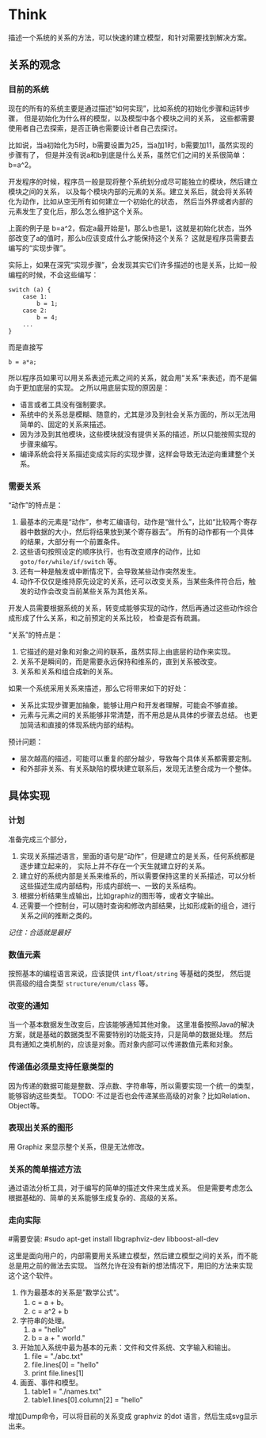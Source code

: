 # Think

描述一个系统的关系的方法，可以快速的建立模型，和针对需要找到解决方案。

## 关系的观念

### 目前的系统

现在的所有的系统主要是通过描述“如何实现”，比如系统的初始化步骤和运转步骤，
但是初始化为什么样的模型，以及模型中各个模块之间的关系，
这些都需要使用者自己去探索，是否正确也需要设计者自己去探讨。

比如说，当a初始化为5时，b需要设置为25，当a加1时，b需要加11，虽然实现的步骤有了，
但是并没有说a和b到底是什么关系，虽然它们之间的关系很简单：b=a^2。

开发程序的时候，程序员一般是现将整个系统划分成尽可能独立的模块，然后建立模块之间的关系，
以及每个模块内部的元素的关系。建立关系后，就会将关系转化为动作，比如从空无所有如何建立一个初始化的状态，
然后当外界或者内部的元素发生了变化后，那么怎么维护这个关系。

上面的例子是 b=a^2，假定a最开始是1，那么b也是1，这就是初始化状态，当外部改变了a的值时，那么b应该变成什么才能保持这个关系？
这就是程序员需要去编写的“实现步骤”。

实际上，如果在深究“实现步骤”，会发现其实它们许多描述的也是关系，比如一般编程的时候，不会这些编写：

```
switch (a) {
    case 1:
        b = 1;
    case 2:
        b = 4;
    ...
}
```

而是直接写

```
b = a*a;
```

所以程序员如果可以用关系表述元素之间的关系，就会用“关系”来表述，而不是偏向于更加底层的实现。
之所以用底层实现的原因是：

* 语言或者工具没有强制要求。
* 系统中的关系总是模糊、随意的，尤其是涉及到社会关系方面的，所以无法用简单的、固定的关系来描述。
* 因为涉及到其他模块，这些模块就没有提供关系的描述，所以只能按照实现的步骤来编写。
* 编译系统会将关系描述变成实际的实现步骤，这样会导致无法逆向重建整个关系。

### 需要关系

“动作”的特点是：

1. 最基本的元素是“动作”，参考汇编语句，动作是“做什么”，比如“比较两个寄存器中数据的大小，然后将结果放到某个寄存器去”。
    所有的动作都有一个具体的结果，大部分有一个前置条件。
1. 这些语句按照设定的顺序执行，也有改变顺序的动作，比如 `goto/for/while/if/switch` 等。
1. 还有一种是触发或中断情况下，会导致某些动作突然发生。
1. 动作不仅仅是维持原先设定的关系，还可以改变关系，当某些条件符合后，触发的动作会改变当前某些关系为其他关系。

开发人员需要根据系统的关系，转变成能够实现的动作，然后再通过这些动作综合成形成了什么关系，和之前预定的关系比较，
检查是否有疏漏。

“关系”的特点是：

1. 它描述的是对象和对象之间的联系，虽然实际上由底层的动作来实现。
1. 关系不是瞬间的，而是需要永远保持和维系的，直到关系被改变。
1. 关系和关系和组合成新的关系。

如果一个系统采用关系来描述，那么它将带来如下的好处：

* 关系比实现步骤更加抽象，能够让用户和开发者理解，可能会不够直接。
* 元素与元素之间的关系能够非常清楚，而不用总是从具体的步骤去总结。
  也更加简洁和直接的体现系统内部的结构。

预计问题：
* 层次越高的描述，可能可以重复的部分越少，导致每个具体关系都需要定制。
* 和外部非关系、有关系缺陷的模块建立联系后，发现无法整合成为一个整体。

## 具体实现

### 计划

准备完成三个部分，
1. 实现关系描述语言，里面的语句是“动作”，但是建立的是关系，任何系统都是逐步建立起来的，
  实际上并不存在一个天生就建立好的关系。
1. 建立好的系统内部是关系来维系的，所以需要保持这里的关系描述，可以分析这些描述生成内部结构，形成内部统一、一致的关系结构。
1. 根据分析结果生成输出，比如graphiz的图形等，或者文字输出。
1. 还需要一个控制台，可以随时查询和修改内部结果，比如形成新的组合，进行关系之间的推断之类的。

*记住：合适就是最好*

### 数值元素

按照基本的编程语言来说，应该提供 `int/float/string` 等基础的类型，
然后提供高级的组合类型 `structure/enum/class` 等。

### 改变的通知

当一个基本数据发生改变后，应该能够通知其他对象。
这里准备按照Java的解决方案，就是基础的数据类型不需要特别的功能支持，只是简单的数据处理。
然后具有通知之类机制的，应该是对象。而对象内部可以传递数值元素和对象。

### 传递值必须是支持任意类型的

因为传递的数据可能是整数、浮点数、字符串等，所以需要实现一个统一的类型，
能够容纳这些类型。
TODO: 不过是否也会传递某些高级的对象？比如Relation、Object等。

### 表现出关系的图形

用 Graphiz 来显示整个关系，但是无法修改。

### 关系的简单描述方法

通过语法分析工具，对于编写的简单的描述文件来生成关系。
但是需要考虑怎么根据基础的、简单的关系能够生成复杂的、高级的关系。

### 走向实际

#需要安装:
#sudo apt-get install libgraphviz-dev libboost-all-dev

这里是面向用户的，内部需要用关系建立模型，然后建立模型之间的关系，而不能总是用之前的做法去实现。
当然允许在没有新的想法情况下，用旧的方法来实现这个这个软件。

1. 作为最基本的关系是”数学公式“。
	1. c = a + b。
	1. c = a^2 + b
1. 字符串的处理。
	1. a = "hello"
	2. b = a + " world."
1. 开始加入系统中最为基本的元素：文件和文件系统、文字输入和输出。
	1. file = "./abc.txt"
	1. file.lines[0] = "hello"
	1. print file.lines[1]
1. 画面、事件和模型。
	1. table1 = "./names.txt"
	1. table1.lines[0].column[2] = "hello"

增加Dump命令，可以将目前的关系变成 graphviz 的dot 语言，然后生成svg显示出来。